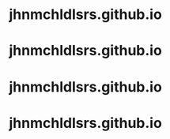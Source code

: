 # jhnmchldlsrs.github.io
# jhnmchldlsrs.github.io
# jhnmchldlsrs.github.io
# jhnmchldlsrs.github.io
